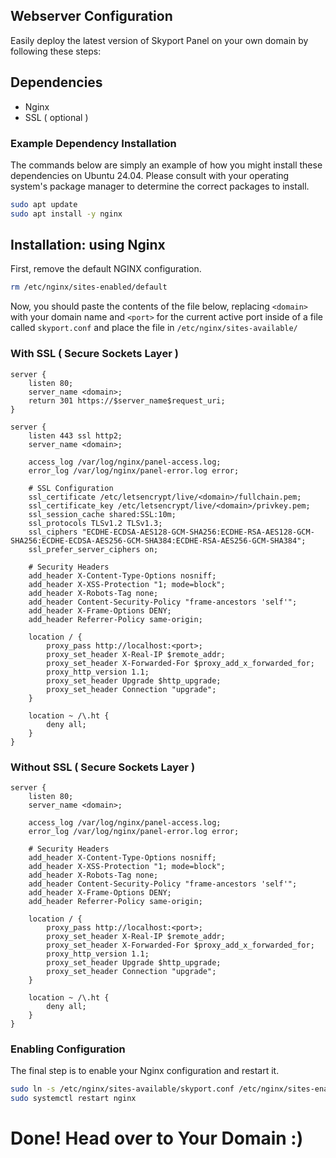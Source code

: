 ## Webserver Configuration

Easily deploy the latest version of Skyport Panel on your own domain by following these steps:

## Dependencies

* Nginx
* SSL ( optional )

### Example Dependency Installation

The commands below are simply an example of how you might install these dependencies on Ubuntu 24.04. Please consult with your
operating system's package manager to determine the correct packages to install.

```sh
sudo apt update
sudo apt install -y nginx
```

## Installation: using Nginx

First, remove the default NGINX configuration.

```bash
rm /etc/nginx/sites-enabled/default
```

Now, you should paste the contents of the file below, replacing `<domain>` with your domain name and `<port>` for the current active port inside of a file called `skyport.conf` and place the file in `/etc/nginx/sites-available/`

### With SSL ( Secure Sockets Layer )

```nginx
server {
    listen 80;
    server_name <domain>;
    return 301 https://$server_name$request_uri;
}

server {
    listen 443 ssl http2;
    server_name <domain>;

    access_log /var/log/nginx/panel-access.log;
    error_log /var/log/nginx/panel-error.log error;

    # SSL Configuration
    ssl_certificate /etc/letsencrypt/live/<domain>/fullchain.pem;
    ssl_certificate_key /etc/letsencrypt/live/<domain>/privkey.pem;
    ssl_session_cache shared:SSL:10m;
    ssl_protocols TLSv1.2 TLSv1.3;
    ssl_ciphers "ECDHE-ECDSA-AES128-GCM-SHA256:ECDHE-RSA-AES128-GCM-SHA256:ECDHE-ECDSA-AES256-GCM-SHA384:ECDHE-RSA-AES256-GCM-SHA384";
    ssl_prefer_server_ciphers on;

    # Security Headers
    add_header X-Content-Type-Options nosniff;
    add_header X-XSS-Protection "1; mode=block";
    add_header X-Robots-Tag none;
    add_header Content-Security-Policy "frame-ancestors 'self'";
    add_header X-Frame-Options DENY;
    add_header Referrer-Policy same-origin;

    location / {
        proxy_pass http://localhost:<port>;
        proxy_set_header X-Real-IP $remote_addr;
        proxy_set_header X-Forwarded-For $proxy_add_x_forwarded_for;
        proxy_http_version 1.1;
        proxy_set_header Upgrade $http_upgrade;
        proxy_set_header Connection "upgrade";
    }

    location ~ /\.ht {
        deny all;
    }
}

```

### Without SSL ( Secure Sockets Layer )

```nginx
server {
    listen 80;
    server_name <domain>;

    access_log /var/log/nginx/panel-access.log;
    error_log /var/log/nginx/panel-error.log error;

    # Security Headers
    add_header X-Content-Type-Options nosniff;
    add_header X-XSS-Protection "1; mode=block";
    add_header X-Robots-Tag none;
    add_header Content-Security-Policy "frame-ancestors 'self'";
    add_header X-Frame-Options DENY;
    add_header Referrer-Policy same-origin;

    location / {
        proxy_pass http://localhost:<port>;
        proxy_set_header X-Real-IP $remote_addr;
        proxy_set_header X-Forwarded-For $proxy_add_x_forwarded_for;
        proxy_http_version 1.1;
        proxy_set_header Upgrade $http_upgrade;
        proxy_set_header Connection "upgrade";
    }

    location ~ /\.ht {
        deny all;
    }
}

```

### Enabling Configuration  

The final step is to enable your Nginx configuration and restart it.

```bash
sudo ln -s /etc/nginx/sites-available/skyport.conf /etc/nginx/sites-enabled/
sudo systemctl restart nginx
```

# Done! Head over to Your Domain :)
